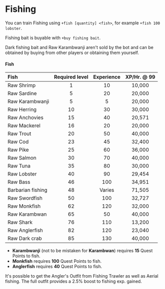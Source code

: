 # Fishing

You can train Fishing using `+fish [quantity] <fish>`, for example `+fish 100 lobster`.

Fishing bait is buyable with `+buy fishing bait`.

Dark fishing bait and Raw Karambwanji aren't sold by the bot and can be obtained by buying from other players or obtaining them yourself.

#### Fish

| **Fish** | **Required level** | Experience | XP/Hr. @ 99 |
| :--- | :---: | :---: | :---: |
| Raw Shrimp | 1 | 10 | 10,000 |
| Raw Sardine | 5 | 20 | 20,000 |
| Raw Karambwanji | 5 | 5 | 20,000 |
| Raw Herring | 10 | 30 | 30,000 |
| Raw Anchovies | 15 | 40 | 20,571 |
| Raw Mackerel | 16 | 20 | 20,000 |
| Raw Trout | 20 | 50 | 40,000 |
| Raw Cod | 23 | 45 | 32,400 |
| Raw Pike | 25 | 60 | 36,000 |
| Raw Salmon | 30 | 70 | 40,000 |
| Raw Tuna | 35 | 80 | 30,000 |
| Raw Lobster | 40 | 90 | 29,454 |
| Raw Bass | 46 | 100 | 34,951 |
| Barbarian fishing | 48 | Varies | 71,505 |
| Raw Swordfish | 50 | 100 | 32,727 |
| Raw Monkfish | 62 | 120 | 32,000 |
| Raw Karambwan | 65 | 50 | 40,000 |
| Raw Shark | 76 | 110 | 13,200 |
| Raw Anglerfish | 82 | 120 | 23,040 |
| Raw Dark crab | 85 | 130 | 40,000 |

* **Karambwanji** \(not to be mistaken for **Karambwan**\) requires **15** Quest Points to fish.
* **Monkfish** requires **100** Quest Points to fish.
* **Anglerfish** requires **40** Quest Points to fish.

It's possible to get the Angler's Outfit from Fishing Trawler as well as Aerial fishing. The full outfit provides a 2.5% boost to fishing exp. gained.

